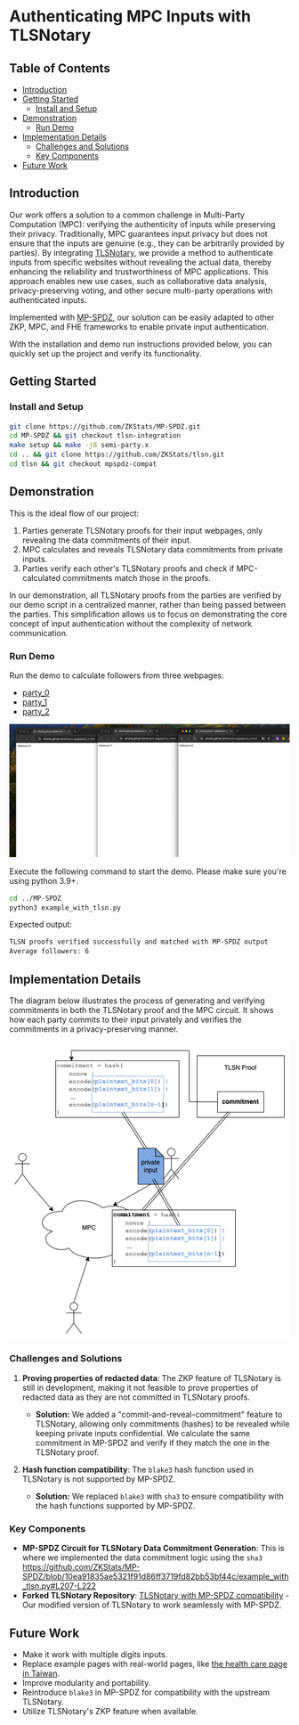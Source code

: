 # Authenticating MPC Inputs with TLSNotary

## Table of Contents
- [Introduction](#introduction)
- [Getting Started](#getting-started)
  - [Install and Setup](#install-and-setup)
- [Demonstration](#demonstration)
  - [Run Demo](#run-demo)
- [Implementation Details](#implementation-details)
  - [Challenges and Solutions](#challenges-and-solutions)
  - [Key Components](#key-components)
- [Future Work](#future-work)


## Introduction
Our work offers a solution to a common challenge in Multi-Party Computation (MPC): verifying the authenticity of inputs while preserving their privacy. Traditionally, MPC guarantees input privacy but does not ensure that the inputs are genuine (e.g., they can be arbitrarily provided by parties). By integrating [TLSNotary](https://tlsnotary.org/), we provide a method to authenticate inputs from specific websites without revealing the actual data, thereby enhancing the reliability and trustworthiness of MPC applications. This approach enables new use cases, such as collaborative data analysis, privacy-preserving voting, and other secure multi-party operations with authenticated inputs.

Implemented with [MP-SPDZ](https://github.com/data61/MP-SPDZ), our solution can be easily adapted to other ZKP, MPC, and FHE frameworks to enable private input authentication.

With the installation and demo run instructions provided below, you can quickly set up the project and verify its functionality.

## Getting Started

### Install and Setup
```bash
git clone https://github.com/ZKStats/MP-SPDZ.git
cd MP-SPDZ && git checkout tlsn-integration
make setup && make -j8 semi-party.x
cd .. && git clone https://github.com/ZKStats/tlsn.git
cd tlsn && git checkout mpspdz-compat
```

## Demonstration
This is the ideal flow of our project:
1. Parties generate TLSNotary proofs for their input webpages, only revealing the data commitments of their input.
2. MPC calculates and reveals TLSNotary data commitments from private inputs.
3. Parties verify each other's TLSNotary proofs and check if MPC-calculated commitments match those in the proofs.

In our demonstration, all TLSNotary proofs from the parties are verified by our demo script in a centralized manner, rather than being passed between the parties. This simplification allows us to focus on demonstrating the core concept of input authentication without the complexity of network communication.

### Run Demo
Run the demo to calculate followers from three webpages:
- [party_0](https://mhchia.github.io/followers-page/party_0.html)
- [party_1](https://mhchia.github.io/followers-page/party_1.html)
- [party_2](https://mhchia.github.io/followers-page/party_2.html)

![Demo Overview](./demo-pages.png)

Execute the following command to start the demo. Please make sure you're using python 3.9+.

```bash
cd ../MP-SPDZ
python3 example_with_tlsn.py
```

Expected output:
```bash
TLSN proofs verified successfully and matched with MP-SPDZ output
Average followers: 6
```

## Implementation Details
The diagram below illustrates the process of generating and verifying commitments in both the TLSNotary proof and the MPC circuit. It shows how each party commits to their input privately and verifies the commitments in a privacy-preserving manner.

![Implementation Overview](./structure.png)

### Challenges and Solutions

1. **Proving properties of redacted data**: The ZKP feature of TLSNotary is still in development, making it not feasible to prove properties of redacted data as they are not committed in TLSNotary proofs.
   - **Solution:** We added a "commit-and-reveal-commitment" feature to TLSNotary, allowing only commitments (hashes) to be revealed while keeping private inputs confidential. We calculate the same commitment in MP-SPDZ and verify if they match the one in the TLSNotary proof.

2. **Hash function compatibility**: The `blake3` hash function used in TLSNotary is not supported by MP-SPDZ.
   - **Solution:** We replaced `blake3` with `sha3` to ensure compatibility with the hash functions supported by MP-SPDZ.

### Key Components
- **MP-SPDZ Circuit for TLSNotary Data Commitment Generation**: This is where we implemented the data commitment logic using the `sha3` https://github.com/ZKStats/MP-SPDZ/blob/10ea91835ae5321f91d86ff3719fd82bb53bf44c/example_with_tlsn.py#L207-L222
- **Forked TLSNotary Repository**: [TLSNotary with MP-SPDZ compatibility](https://github.com/ZKStats/tlsn/compare/main...mpspdz-compat) - Our modified version of TLSNotary to work seamlessly with MP-SPDZ.


## Future Work
- Make it work with multiple digits inputs.
- Replace example pages with real-world pages, like [the health care page in Taiwan](https://github.com/ZKStats/tlsn/pull/4).
- Improve modularity and portability.
- Reintroduce `blake3` in MP-SPDZ for compatibility with the upstream TLSNotary.
- Utilize TLSNotary's ZKP feature when available.
